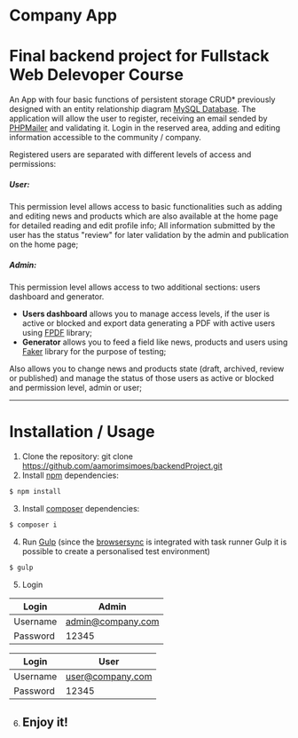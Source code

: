 # Company App 
# Final backend project for Fullstack Web Delevoper Course

An App with four basic functions of persistent storage CRUD* previously designed with an entity relationship diagram [MySQL Database](https://www.mysql.com/).
The application will allow the user to register, receiving an email sended by [PHPMailer](https://github.com/PHPMailer/PHPMailer) and validating it. Login in the reserved area, adding and editing information accessible to the community / company.

Registered users are separated with different levels of access and permissions:

##### User: 
This permission level allows access to basic functionalities such as adding and editing news and products which are also available at the home page for detailed reading and edit profile info;
All information submitted by the user has the status "review" for later validation by the admin and publication on the home page;

##### Admin: 
This permission level allows access to two additional sections: users dashboard and generator. 
- **Users dashboard** allows you to manage access levels, if the user is active or blocked and export data generating a PDF with active users using [FPDF](http://www.fpdf.org/) library;
- **Generator** allows you to feed a field like news, products and users using [Faker](https://github.com/fzaninotto/Faker) library for the purpose of testing;

Also allows you to change news and products state (draft, archived, review or published) and manage the status of those users as active or blocked and permission level, admin or user; 
___
# Installation / Usage

1. Clone the repository: git clone https://github.com/aamorimsimoes/backendProject.git
2. Install [npm](https://www.npmjs.com/) dependencies:

```bash
$ npm install
```
3. Install [composer](https://getcomposer.org/) dependencies:
```bash
$ composer i
```
4. Run [Gulp](https://gulpjs.com/) (since the [browsersync](https://www.browsersync.io/) is integrated with task runner Gulp it is possible to create a personalised test environment)
```bash
$ gulp
```

5. Login

| Login | Admin |
| ------ | ------ |
| Username | admin@company.com |
| Password | 12345 |

| Login | User |
| ------ | ------ |
| Username | user@company.com |
| Password | 12345 |

6. ## Enjoy it!



